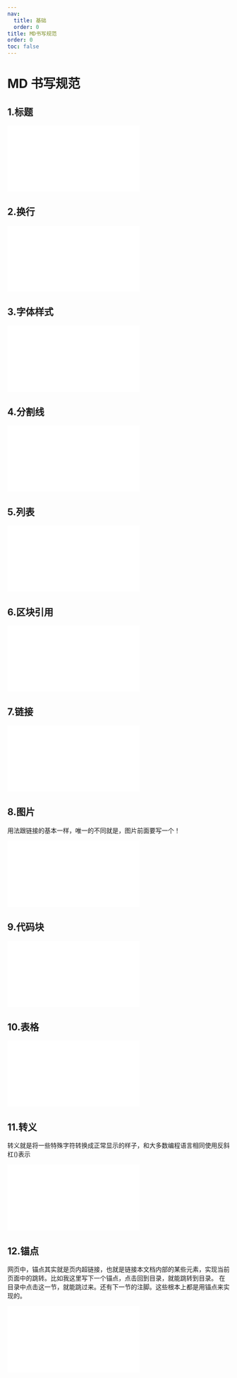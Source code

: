 ```yaml
---
nav:
  title: 基础
  order: 0
title: MD书写规范
order: 0
toc: false
---
```


# MD 书写规范

## 1.标题

<embed src="./markdown/title.md" />

## 2.换行

<embed src="./markdown/br.md" />

## 3.字体样式

<embed src="./markdown/font.md" />

## 4.分割线

<embed src="./markdown/split.md" />

## 5.列表

<embed src="./markdown/ul.md" />

## 6.区块引用

<embed src="./markdown/block.md" />

## 7.链接

<embed src="./markdown/link.md" />

## 8.图片

用法跟链接的基本一样，唯一的不同就是，图片前面要写一个！

<embed src="./markdown/image.md" />

## 9.代码块

<embed src="./markdown/bash.md" />

## 10.表格

<embed src="./markdown/table.md" />

## 11.转义

转义就是将一些特殊字符转换成正常显示的样子，和大多数编程语言相同使用反斜杠(\)表示

<embed src="./markdown/trans.md" />

## 12.锚点

网页中，锚点其实就是页内超链接，也就是链接本文档内部的某些元素，实现当前页面中的跳转。比如我这里写下一个锚点，点击回到目录，就能跳转到目录。 在目录中点击这一节，就能跳过来。还有下一节的注脚。这些根本上都是用锚点来实现的。

<embed src="./markdown/mark.md" />
